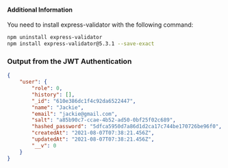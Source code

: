 #### Additional Information

You need to install express-validator with the following command:


```bash
npm uninstall express-validator
npm install express-validator@5.3.1 --save-exact
```


### Output from the JWT Authentication

```json
{
    "user": {
        "role": 0,
        "history": [],
        "_id": "610e386dc1f4c92da6522447",
        "name": "Jackie",
        "email": "jackie@gmail.com",
        "salt": "a85b90c7-ccae-4b52-ad50-0bf25f02c689",
        "hashed_password": "5dfca5950d7a86d1d2ca17c744be170726be96f0",
        "createdAt": "2021-08-07T07:38:21.456Z",
        "updatedAt": "2021-08-07T07:38:21.456Z",
        "__v": 0
    }
}
```
